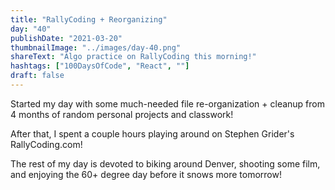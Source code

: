 ```yaml
---
title: "RallyCoding + Reorganizing"
day: "40"
publishDate: "2021-03-20"
thumbnailImage: "../images/day-40.png"
shareText: "Algo practice on RallyCoding this morning!"
hashtags: ["100DaysOfCode", "React", ""]
draft: false
---
```


Started my day with some much-needed file re-organization + cleanup from 4 months of random personal projects and classwork!

After that, I spent a couple hours playing around on Stephen Grider's RallyCoding.com!

The rest of my day is devoted to biking around Denver, shooting some film, and enjoying the 60+ degree day before it snows more tomorrow!
